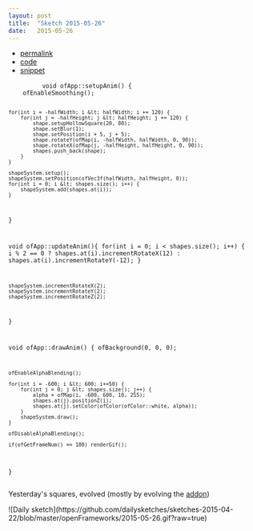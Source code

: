 ```yaml
---
layout: post
title:  "Sketch 2015-05-26"
date:   2015-05-26
---
```

<div class="code">
    <ul>
		<li><a href="{% post_url 2015-05-26-sketch %}">permalink</a></li>
		<li><a href="https://github.com/dailysketches/dailySketches/tree/master/sketches/2015-05-26">code</a></li>
		<li><a href="#" class="snippet-button">snippet</a></li>
	</ul>
    <pre class="snippet">
        <code class="cpp">void ofApp::setupAnim() {
    ofEnableSmoothing();
    
    for(int i = -halfWidth; i &lt; halfWidth; i += 120) {
        for(int j = -halfHeight; j &lt; halfHeight; j += 120) {
            shape.setupHollowSquare(20, 80);
            shape.setBlur(1);
            shape.setPosition(i + 5, j + 5);
            shape.rotateY(ofMap(i, -halfWidth, halfWidth, 0, 90));
            shape.rotateX(ofMap(j, -halfHeight, halfHeight, 0, 90));
            shapes.push_back(shape);
        }
    }
    
    shapeSystem.setup();
    shapeSystem.setPosition(ofVec3f(halfWidth, halfHeight, 0));
    for(int i = 0; i &lt; shapes.size(); i++) {
        shapeSystem.add(shapes.at(i));
    }
}

void ofApp::updateAnim(){
    for(int i = 0; i &lt; shapes.size(); i++) {
        i % 2 == 0 ?
            shapes.at(i).incrementRotateX(12) :
            shapes.at(i).incrementRotateY(-12);
    }
    
    shapeSystem.incrementRotateX(2);
    shapeSystem.incrementRotateY(2);
    shapeSystem.incrementRotateZ(2);
}

void ofApp::drawAnim() {
    ofBackground(0, 0, 0);

    ofEnableAlphaBlending();
    
    for(int i = -600; i &lt; 600; i+=50) {
        for(int j = 0; j &lt; shapes.size(); j++) {
            alpha = ofMap(i, -600, 600, 10, 255);
            shapes.at(j).positionZ(i);
            shapes.at(j).setColor(ofColor(ofColor::white, alpha));
        }
        shapeSystem.draw();
    }

    ofDisableAlphaBlending();

    if(ofGetFrameNum() == 180) renderGif();
}</code>
    </pre>
</div>
<p class="description">Yesterday's squares, evolved (mostly by evolving the <a href="https://github.com/microcosm/ofxShapeSystem">addon</a>)</p>
![Daily sketch](https://github.com/dailysketches/sketches-2015-04-22/blob/master/openFrameworks/2015-05-26.gif?raw=true)

